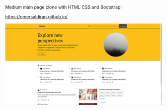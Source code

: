 Medium main page clone with HTML CSS and Bootstrap!

https://omersaldiran.github.io/

![alt text](Screenshot.png)
